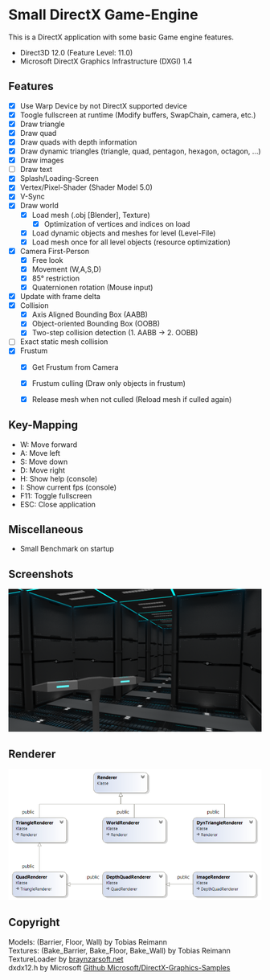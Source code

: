 # Small DirectX Game-Engine

This is a DirectX application with some basic Game engine features.
- Direct3D 12.0 (Feature Level: 11.0)
- Microsoft DirectX Graphics Infrastructure (DXGI) 1.4

## Features
- [x] Use Warp Device by not DirectX supported device
- [x] Toogle fullscreen at runtime (Modify buffers, SwapChain, camera, etc.)
- [x] Draw triangle
- [x] Draw quad
- [x] Draw quads with depth information
- [x] Draw dynamic triangles (triangle, quad, pentagon, hexagon, octagon, ...)
- [x] Draw images
- [ ] Draw text
- [x] Splash/Loading-Screen
- [x] Vertex/Pixel-Shader (Shader Model 5.0)
- [x] V-Sync
- [x] Draw world
	- [x] Load mesh (.obj [Blender], Texture)
		- [x] Optimization of vertices and indices on load
	- [x] Load dynamic objects and meshes for level (Level-File)
	- [x] Load mesh once for all level objects (resource optimization)
- [x] Camera First-Person
	- [x] Free look
	- [x] Movement (W,A,S,D)
	- [x] 85° restriction
	- [x] Quaternionen rotation (Mouse input)
- [x] Update with frame delta
- [x] Collision
	- [x] Axis Aligned Bounding Box (AABB)
	- [x] Object-oriented Bounding Box (OOBB)
	- [x] Two-step collision detection (1. AABB -> 2. OOBB)
 - [ ] Exact static mesh collision
- [x] Frustum
	- [x] Get Frustum from Camera
	- [x] Frustum culling (Draw only objects in frustum)
	- [x] Release mesh when not culled (Reload mesh if culled again)


## Key-Mapping
- W: Move forward
- A: Move left
- S: Move down
- D: Move right
- H: Show help (console)
- I: Show current fps (console)
- F11: Toggle fullscreen
- ESC: Close application

## Miscellaneous
- Small Benchmark on startup

## Screenshots
![DXGE](screenshots/DXGE.png?raw=true "DXGE")

## Renderer
![Renderer](screenshots/Renderer.PNG?raw=true "Renderer")

## Copyright
Models: (Barrier, Floor, Wall) by Tobias Reimann<br/>
Textures: (Bake_Barrier, Bake_Floor, Bake_Wall) by Tobias Reimann<br/>
TextureLoader by [braynzarsoft.net](https://www.braynzarsoft.net/viewtutorial/q16390-directx-12-textures-from-file)<br/>
dxdx12.h by Microsoft [Github Microsoft/DirectX-Graphics-Samples](https://github.com/Microsoft/DirectX-Graphics-Samples/blob/master/Libraries/D3DX12/d3dx12.h)
